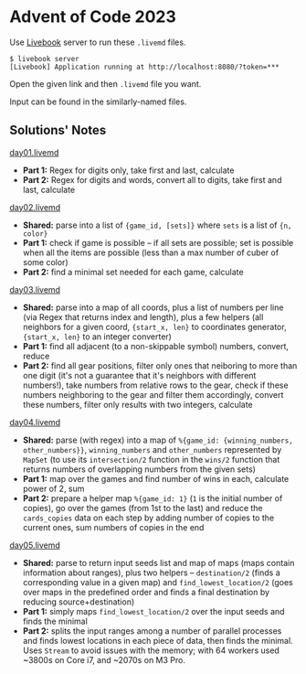 # Advent of Code 2023


Use [Livebook](https://livebook.dev/) server to run these `.livemd` files.

```console
$ livebook server
[Livebook] Application running at http://localhost:8080/?token=***
```

Open the given link and then `.livemd` file you want.

Input can be found in the similarly-named files.

## Solutions' Notes

[day01.livemd](day01.livemd)

- **Part 1:** Regex for digits only, take first and last, calculate
- **Part 2:** Regex for digits and words, convert all to digits, take first and last, calculate

[day02.livemd](day02.livemd)

- **Shared:** parse into a list of `{game_id, [sets]}` where `sets` is a list of `{n, color}`
- **Part 1:** check if game is possible – if all sets are possible; set is possible when all the items are possible (less than a max number of cuber of some color)
- **Part 2:** find a minimal set needed for each game, calculate

[day03.livemd](day03.livemd)

- **Shared:** parse into a map of all coords, plus a list of numbers per line (via Regex that returns index and length), plus a few helpers (all neighbors for a given coord, `{start_x, len}` to coordinates generator, `{start_x, len}` to an integer converter)
- **Part 1:** find all adjacent (to a non-skippable symbol) numbers, convert, reduce
- **Part 2:** find all gear positions, filter only ones that neiboring to more than one digit (it's not a guarantee that it's neighbors with different numbers!), take numbers from relative rows to the gear, check if these numbers neighboring to the gear and filter them accordingly, convert these numbers, filter only results with two integers, calculate

[day04.livemd](day04.livemd)

- **Shared:** parse (with regex) into a map of `%{game_id: {winning_numbers, other_numbers}}`, `winning_numbers` and `other_numbers` represented by `MapSet` (to use its `intersection/2` function in the `wins/2` function that returns numbers of overlapping numbers from the given sets)
- **Part 1:** map over the games and find number of wins in each, calculate power of 2, sum
- **Part 2:** prepare a helper map `%{game_id: 1}` (`1` is the initial number of copies), go over the games (from 1st to the last) and reduce the `cards_copies` data on each step by adding number of copies to the current ones, sum numbers of copies in the end

[day05.livemd](day05.livemd)

- **Shared:** parse to return input seeds list and map of maps (maps contain information about ranges), plus two helpers – `destination/2` (finds a corresponding value in a given map) and `find_lowest_location/2` (goes over maps in the predefined order and finds a final destination by reducing source+destination)
- **Part 1:** simply maps `find_lowest_location/2` over the input seeds and finds the minimal
- **Part 2:** splits the input ranges among a number of parallel processes and finds lowest locations in each piece of data, then finds the minimal. Uses `Stream` to avoid issues with the memory; with 64 workers used ~3800s on Core i7, and ~2070s on M3 Pro.
